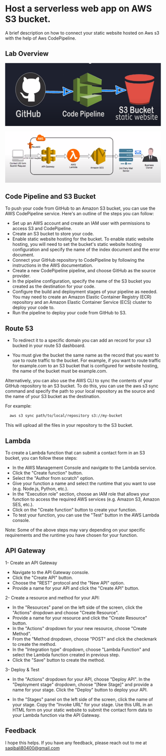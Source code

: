 
# Host a serverless web app on AWS S3 bucket.

A brief description on how to connect your static website hosted on Aws s3 with the help of Aws CodePipeline.


## Lab Overview


![alt text](https://github.com/saqib59/portfolio_aws/blob/main/assets/img/local_to_aws.png?raw=true)

![alt text](https://github.com/saqib59/portfolio_aws/blob/main/assets/img/lamda_apigateway.png?raw=true)


## Code Pipeline and S3 Bucket

To push your code from GitHub to an Amazon S3 bucket, you can use the AWS CodePipeline service. Here's an outline of the steps you can follow:

- Set up an AWS account and create an IAM user with permissions to access S3 and CodePipeline.
- Create an S3 bucket to store your code.
- Enable static website hosting for the bucket. To enable static website hosting, you will need to set the bucket's static website hosting configuration and specify the name of the index document and the error document.
- Connect your GitHub repository to CodePipeline by following the instructions in the AWS documentation.
- Create a new CodePipeline pipeline, and choose GitHub as the source provider.
- In the pipeline configuration, specify the name of the S3 bucket you created as the destination for your code.
- Configure the build and deployment stages of your pipeline as needed. You may need to create an Amazon Elastic Container Registry (ECR) repository and an Amazon Elastic Container Service (ECS) cluster to deploy your code to.
- Run the pipeline to deploy your code from GitHub to S3.

## Route 53

- To redirect it to a specific domain you can add an record for your s3 bucked in your route 53 dashboard.

- You must give the bucket the same name as the record that you want to use to route traffic to the bucket. For example, if you want to route traffic for example.com to an S3 bucket that is configured for website hosting, the name of the bucket must be example.com.

Alternatively, you can also use the AWS CLI to sync the contents
of your GitHub repository to an S3 bucket. To do this, you
can use the aws s3 sync command and specify the path to your 
local repository as the source and the name of your S3 bucket
as the destination.




For example:

```bash
  aws s3 sync path/to/local/repository s3://my-bucket

```

This will upload all the files in your repository to the S3 bucket.



## Lambda

 To create a Lambda function that can submit a contact form in an S3 bucket, you can follow these steps:

- In the AWS Management Console and navigate to the Lambda service.
- Click the "Create function" button.
- Select the "Author from scratch" option.
- Give your function a name and select the runtime that you want to use (e.g. Node.js, Python, etc.).
- In the "Execution role" section, choose an IAM role that allows your function to access the required AWS services (e.g. Amazon S3, Amazon SES, etc.).
- Click on the "Create function" button to create your function.
- To test your function, you can use the "Test" button in the AWS Lambda console.



Note: Some of the above steps may vary depending on your specific requirements and the runtime you have chosen for your function.


## API Gateway

1- Create an API Gateway
- Navigate to the API Gateway console.
- Click the "Create API" button.
- Choose the "REST" protocol and the "New API" option.
- Provide a name for your API and click the "Create API" button.

2- Create a resource and method for your API:

- In the "Resources" panel on the left side of the screen, click the "Actions" dropdown and choose "Create Resource".
- Provide a name for your resource and click the "Create Resource" button.
- In the "Actions" dropdown for your new resource, choose "Create Method".
- From the "Method dropdown, choose "POST" and click the checkmark to create the method.
- In the "Integration type" dropdown, choose "Lambda Function" and select the Lambda function created in previous step.
- Click the "Save" button to create the method.

3- Deploy & Test

- In the "Actions" dropdown for your API, choose "Deploy API". In the "Deployment stage" dropdown, 
  choose "[New Stage]" and provide a name for your stage. Click the "Deploy" button to deploy your API.

- In the "Stages" panel on the left side of the screen, click the name of your stage. Copy the "Invoke URL" 
  for your stage. Use this URL in an HTML form on your static website to submit the contact form data to your Lambda function via the API Gateway.






## Feedback

I hope this helps. If you have any feedback, please reach out to me at saqibali80400@gmail.com




